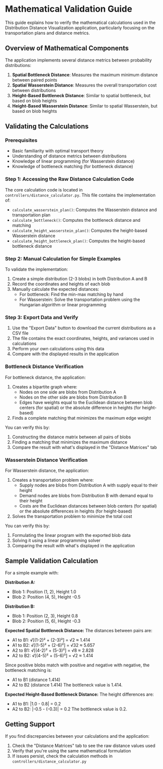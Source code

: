 # Mathematical Validation Guide

This guide explains how to verify the mathematical calculations used in the Distribution Distance Visualization application, particularly focusing on the transportation plans and distance metrics.

## Overview of Mathematical Components

The application implements several distance metrics between probability distributions:

1. **Spatial Bottleneck Distance**: Measures the maximum minimum distance between paired points
2. **Spatial Wasserstein Distance**: Measures the overall transportation cost between distributions
3. **Height-Based Bottleneck Distance**: Similar to spatial bottleneck, but based on blob heights
4. **Height-Based Wasserstein Distance**: Similar to spatial Wasserstein, but based on blob heights

## Validating the Calculations

### Prerequisites

- Basic familiarity with optimal transport theory
- Understanding of distance metrics between distributions
- Knowledge of linear programming (for Wasserstein distance)
- Knowledge of bottleneck matching (for bottleneck distance)

### Step 1: Accessing the Raw Distance Calculation Code

The core calculation code is located in `controllers/distance_calculator.py`. This file contains the implementation of:

- `calculate_wasserstein_plan()`: Computes the Wasserstein distance and transportation plan
- `calculate_bottleneck()`: Computes the bottleneck distance and matching
- `calculate_height_wasserstein_plan()`: Computes the height-based Wasserstein distance
- `calculate_height_bottleneck_plan()`: Computes the height-based bottleneck distance

### Step 2: Manual Calculation for Simple Examples

To validate the implementation:

1. Create a simple distribution (2-3 blobs) in both Distribution A and B
2. Record the coordinates and heights of each blob
3. Manually calculate the expected distances:
   - For bottleneck: Find the min-max matching by hand
   - For Wasserstein: Solve the transportation problem using the Hungarian algorithm or linear programming

### Step 3: Export Data and Verify

1. Use the "Export Data" button to download the current distributions as a CSV file
2. The file contains the exact coordinates, heights, and variances used in calculations
3. Perform your own calculations using this data
4. Compare with the displayed results in the application

### Bottleneck Distance Verification

For bottleneck distance, the application:

1. Creates a bipartite graph where:
   - Nodes on one side are blobs from Distribution A
   - Nodes on the other side are blobs from Distribution B
   - Edges have weights equal to the Euclidean distance between blob centers (for spatial) or the absolute difference in heights (for height-based)
2. Finds a complete matching that minimizes the maximum edge weight

You can verify this by:
1. Constructing the distance matrix between all pairs of blobs
2. Finding a matching that minimizes the maximum distance
3. Compare the result with what's displayed in the "Distance Matrices" tab

### Wasserstein Distance Verification

For Wasserstein distance, the application:

1. Creates a transportation problem where:
   - Supply nodes are blobs from Distribution A with supply equal to their height
   - Demand nodes are blobs from Distribution B with demand equal to their height
   - Costs are the Euclidean distances between blob centers (for spatial) or the absolute differences in heights (for height-based)
2. Solves the transportation problem to minimize the total cost

You can verify this by:
1. Formulating the linear program with the exported blob data
2. Solving it using a linear programming solver
3. Comparing the result with what's displayed in the application

## Sample Validation Calculation

For a simple example with:

**Distribution A:**
- Blob 1: Position (1, 2), Height 1.0
- Blob 2: Position (4, 5), Height -0.5

**Distribution B:**
- Blob 1: Position (2, 3), Height 0.8
- Blob 2: Position (5, 6), Height -0.3

**Expected Spatial Bottleneck Distance:**
The distances between pairs are:
- A1 to B1: √[(1-2)² + (2-3)²] = √2 ≈ 1.414
- A1 to B2: √[(1-5)² + (2-6)²] = √32 ≈ 5.657
- A2 to B1: √[(4-2)² + (5-3)²] = √8 ≈ 2.828
- A2 to B2: √[(4-5)² + (5-6)²] = √2 ≈ 1.414

Since positive blobs match with positive and negative with negative, the bottleneck matching is:
- A1 to B1 (distance 1.414)
- A2 to B2 (distance 1.414)
The bottleneck value is 1.414.

**Expected Height-Based Bottleneck Distance:**
The height differences are:
- A1 to B1: |1.0 - 0.8| = 0.2
- A2 to B2: |-0.5 - (-0.3)| = 0.2
The bottleneck value is 0.2.

## Getting Support

If you find discrepancies between your calculations and the application:

1. Check the "Distance Matrices" tab to see the raw distance values used
2. Verify that you're using the same mathematical formulation
3. If issues persist, check the calculation methods in `controllers/distance_calculator.py`